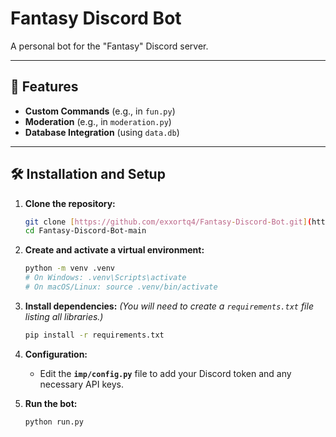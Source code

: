 # Fantasy Discord Bot

A personal bot for the "Fantasy" Discord server.

---

## 🚀 Features

* **Custom Commands** (e.g., in `fun.py`)
* **Moderation** (e.g., in `moderation.py`)
* **Database Integration** (using `data.db`)

---

## 🛠️ Installation and Setup

1.  **Clone the repository:**
    ```bash
    git clone [https://github.com/exxortq4/Fantasy-Discord-Bot.git](https://github.com/exxortq4/Fantasy-Discord-Bot.git)
    cd Fantasy-Discord-Bot-main
    ```

2.  **Create and activate a virtual environment:**
    ```bash
    python -m venv .venv
    # On Windows: .venv\Scripts\activate
    # On macOS/Linux: source .venv/bin/activate
    ```

3.  **Install dependencies:**
    *(You will need to create a `requirements.txt` file listing all libraries.)*
    ```bash
    pip install -r requirements.txt
    ```

4.  **Configuration:**
    * Edit the **`imp/config.py`** file to add your Discord token and any necessary API keys.

5.  **Run the bot:**
    ```bash
    python run.py
    ```
